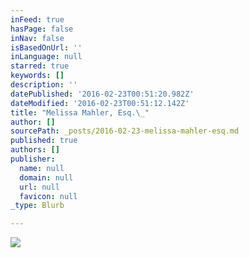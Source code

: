 ```yaml
---
inFeed: true
hasPage: false
inNav: false
isBasedOnUrl: ''
inLanguage: null
starred: true
keywords: []
description: ''
datePublished: '2016-02-23T00:51:20.982Z'
dateModified: '2016-02-23T00:51:12.142Z'
title: "Melissa Mahler, Esq.\_"
author: []
sourcePath: _posts/2016-02-23-melissa-mahler-esq.md
published: true
authors: []
publisher:
  name: null
  domain: null
  url: null
  favicon: null
_type: Blurb

---
```

![](https://s3-us-west-2.amazonaws.com/the-grid-img/p/eae921c45462af2ccff5c33b3c9ec562a0332b05.jpg)